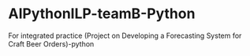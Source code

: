 # AIPythonILP-teamB-Python
For integrated practice (Project on Developing a Forecasting System for Craft Beer Orders)-python
